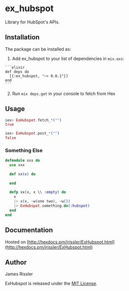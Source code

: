 # ex_hubspot

Library for HubSpot's APIs.

## Installation

The package can be installed as:

  1. Add ex_hubspot to your list of dependencies in `mix.exs`:

    ```elixir
    def deps do
      [{:ex_hubspot, "~> 0.0.1"}]
    end
    ```

  2. Run `mix deps.get` in your console to fetch from Hex


## Usage

```elixir
iex> ExHubspot.fetch_*("")
true

iex> ExHubspot.post_*("")
false
```
    
### Something Else

```elixir
defmodule xxx do
  use xxx
  
  def xx(x) do
    
  end
  
  defp xx(x, x \\ :empty) do
    x
    |> x(x, ~w(one two), ~w())
    |> ExHubspot.something.do(:hubspot)
  end
end
```

## Documentation
Hosted on [http://hexdocs.pm/jrissler/ExHubspot.html](http://hexdocs.pm/jrissler/ExHubspot.html)

## Author
James Rissler

ExHubspot is released under the [MIT License](https://github.com/appcues/exsentry/blob/master/LICENSE.txt).
